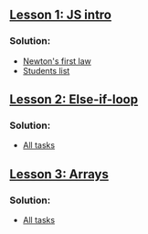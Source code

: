 ## [Lesson 1: JS intro](https://github.com/hillel-front-end/front-end-pro-2020-september/tree/master/lections/lection_1_Intro/homework)
### Solution:
* [Newton's first law](./hw1/newton.html)
* [Students list](./hw1/students.html)

## [Lesson 2: Else-if-loop](https://github.com/hillel-front-end/front-end-pro-2020-september/tree/master/lections/lection_2_if_else_loops/homework)
### Solution:
* [All tasks](./hw2/js/main.js)

## [Lesson 3: Arrays](https://github.com/hillel-front-end/front-end-pro-2020-september/tree/master/lections/lection_3_loop%2Barray/homework)
### Solution:
* [All tasks](./hw3/js/main.js)

